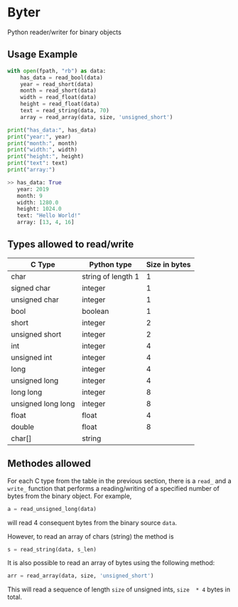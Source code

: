 # Byter
Python reader/writer for binary objects

## Usage Example

```python
with open(fpath, "rb") as data:
    has_data = read_bool(data)
    year = read_short(data)
    month = read_short(data)
    width = read_float(data)
    height = read_float(data)
    text = read_string(data, 70)
    array = read_array(data, size, 'unsigned_short')

print("has_data:", has_data)
print("year:", year)
print("month:", month)
print("width:", width)
print("height:", height)
print("text": text)
print("array:")

>> has_data: True
   year: 2019
   month: 9
   width: 1280.0
   height: 1024.0
   text: "Hello World!"
   array: [13, 4, 16]
```

## Types allowed to read/write

| C Type | Python type | Size in bytes |
| --- | --- | --- |
| char | string of length 1 | 1 |
| signed char | integer | 1 |
| unsigned char | integer | 1 |
| bool | boolean | 1 |
| short | integer | 2 |
| unsigned short | integer | 2 |
| int | integer | 4 |
| unsigned int | integer | 4 |
| long | integer | 4 |
| unsigned long | integer | 4 |
| long long | integer | 8 |
| unsigned long long | integer | 8 |
| float | float | 4 |
| double | float | 8 |
| char[] | string | |

## Methodes allowed

For each C type from the table in the previous section, there is a `read_` and a `write_` function that performs a reading/writing of a specified number of bytes from the binary object. For example,

```python
a = read_unsigned_long(data)
```

will read 4 consequent bytes from the binary source `data`.

However, to read an array of chars (string) the method is

```python
s = read_string(data, s_len)
```

It is also possible to read an array of bytes using the following method:

```python
arr = read_array(data, size, 'unsigned_short')
```

This will read a sequence of length `size` of unsigned ints, `size  * 4` bytes in total.
